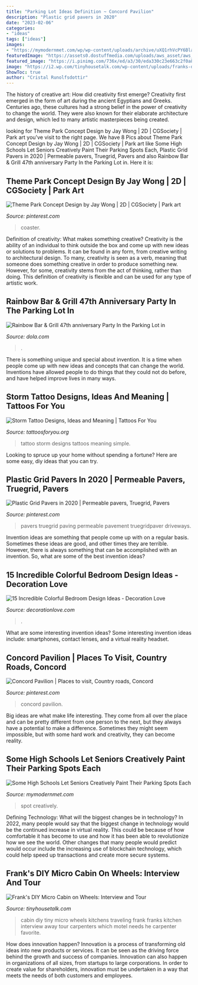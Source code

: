 ```yaml
---
title: "Parking Lot Ideas Definition ~ Concord Pavilion"
description: "Plastic grid pavers in 2020"
date: "2023-02-06"
categories:
- "ideas"
tags: ["ideas"]
images:
- "https://mymodernmet.com/wp/wp-content/uploads/archive/uXQ1rhVcPY6BlaXw5SDV_PaintedParkingSpots7.jpg"
featuredImage: "https://assets0.dostuffmedia.com/uploads/aws_asset/aws_asset/1560062/f0fb4bd7-2d78-4d8c-a95e-f16f5c514948.jpg"
featured_image: "https://i.pinimg.com/736x/ed/a3/30/eda330c23e663c2f0a8640d7e8f1dd97.jpg"
image: "https://i2.wp.com/tinyhousetalk.com/wp-content/uploads/franks-diy-micro-cabin-tiny-house-on-wheels-005.jpg?resize=600%2C803"
ShowToc: true
author: "Cristal Runolfsdottir"
---
```



The history of creative art: How did creativity first emerge?
Creativity first emerged in the form of art during the ancient Egyptians and Greeks. Centuries ago, these cultures had a strong belief in the power of creativity to change the world. They were also known for their elaborate architecture and design, which led to many artistic masterpieces being created.

	

		
looking for Theme Park Concept Design by Jay Wong | 2D | CGSociety | Park art you've visit to the right page. We have 8 Pics about Theme Park Concept Design by Jay Wong | 2D | CGSociety | Park art like Some High Schools Let Seniors Creatively Paint Their Parking Spots Each, Plastic Grid Pavers in 2020 | Permeable pavers, Truegrid, Pavers and also Rainbow Bar &amp; Grill 47th anniversary Party In the Parking Lot in. Here it is:
		
    
## Theme Park Concept Design By Jay Wong | 2D | CGSociety | Park Art

<img loading=lazy src="https://i.pinimg.com/736x/97/c4/30/97c430d860400d8275455f898037bae4--art-themes-central-park.jpg" onerror="this.onerror=null;this.src='https://tse3.mm.bing.net/th?id=OIP.DVcGjQGfmL_jWa69dAwgOQFJC9&amp;pid=15.1';" alt="Theme Park Concept Design by Jay Wong | 2D | CGSociety | Park art">

_Source: pinterest.com_

>coaster. 

	

Definition of creativity: What makes something creative?
Creativity is the ability of an individual to think outside the box and come up with new ideas or solutions to problems. It can be found in any form, from creative writing to architectural design. To many, creativity is seen as a verb, meaning that someone does something creative in order to produce something new. However, for some, creativity stems from the act of thinking, rather than doing. This definition of creativity is flexible and can be used for any type of artistic work.

    
## Rainbow Bar &amp; Grill 47th Anniversary Party In The Parking Lot In

<img loading=lazy src="https://assets0.dostuffmedia.com/uploads/aws_asset/aws_asset/1560062/f0fb4bd7-2d78-4d8c-a95e-f16f5c514948.jpg" onerror="this.onerror=null;this.src='https://tse2.mm.bing.net/th?id=OIP.6P7yOOd1gQAkMm2Ugh2HXQHaD4&amp;pid=15.1';" alt="Rainbow Bar &amp; Grill 47th anniversary Party In the Parking Lot in">

_Source: dola.com_

>. 

	

There is something unique and special about invention. It is a time when people come up with new ideas and concepts that can change the world. Inventions have allowed people to do things that they could not do before, and have helped improve lives in many ways.

    
## Storm Tattoo Designs, Ideas And Meaning | Tattoos For You

<img loading=lazy src="https://www.tattoosforyou.org/wp-content/uploads/2017/09/Storm-Tattoo-Simple.jpg" onerror="this.onerror=null;this.src='https://tse3.mm.bing.net/th?id=OIP.lSkC3clonEnDJg6P_3KIwAHaLH&amp;pid=15.1';" alt="Storm Tattoo Designs, Ideas and Meaning | Tattoos For You">

_Source: tattoosforyou.org_

>tattoo storm designs tattoos meaning simple. 

	

Looking to spruce up your home without spending a fortune? Here are some easy, diy ideas that you can try. 

    
## Plastic Grid Pavers In 2020 | Permeable Pavers, Truegrid, Pavers

<img loading=lazy src="https://i.pinimg.com/736x/ed/a3/30/eda330c23e663c2f0a8640d7e8f1dd97.jpg" onerror="this.onerror=null;this.src='https://tse4.mm.bing.net/th?id=OIP.2Vq7RRS2rrIJ2OryurHkgwHaCw&amp;pid=15.1';" alt="Plastic Grid Pavers in 2020 | Permeable pavers, Truegrid, Pavers">

_Source: pinterest.com_

>pavers truegrid paving permeable pavement truegridpaver driveways. 

	

Invention ideas are something that people come up with on a regular basis. Sometimes these ideas are good, and other times they are terrible. However, there is always something that can be accomplished with an invention. So, what are some of the best invention ideas?

    
## 15 Incredible Colorful Bedroom Design Ideas - Decoration Love

<img loading=lazy src="https://decorationlove.com/wp-content/uploads/2016/07/Color-Ideas-for-Bedroom.jpg" onerror="this.onerror=null;this.src='https://tse3.mm.bing.net/th?id=OIP.JpO4C_kHhPUSzn84EXYy4wHaMV&amp;pid=15.1';" alt="15 Incredible Colorful Bedroom Design Ideas - Decoration Love">

_Source: decorationlove.com_

>. 

	

What are some interesting invention ideas?
Some interesting invention ideas include: smartphones, contact lenses, and a virtual reality headset.

    
## Concord Pavilion | Places To Visit, Country Roads, Concord

<img loading=lazy src="https://i.pinimg.com/736x/20/43/39/2043399df1e40319f10bded57c57631a--concord-pavilion.jpg" onerror="this.onerror=null;this.src='https://tse1.mm.bing.net/th?id=OIP.vrqmsEywUfy4cq7N50CCwwHaEi&amp;pid=15.1';" alt="Concord Pavilion | Places to visit, Country roads, Concord">

_Source: pinterest.com_

>concord pavilion. 

	

Big ideas are what make life interesting. They come from all over the place and can be pretty different from one person to the next, but they always have a potential to make a difference. Sometimes they might seem impossible, but with some hard work and creativity, they can become reality.

    
## Some High Schools Let Seniors Creatively Paint Their Parking Spots Each

<img loading=lazy src="https://mymodernmet.com/wp/wp-content/uploads/archive/uXQ1rhVcPY6BlaXw5SDV_PaintedParkingSpots7.jpg" onerror="this.onerror=null;this.src='https://tse1.mm.bing.net/th?id=OIP.AlxFhfbiQCVb5j4OCJy8sgHaJ3&amp;pid=15.1';" alt="Some High Schools Let Seniors Creatively Paint Their Parking Spots Each">

_Source: mymodernmet.com_

>spot creatively. 

	

Defining Technology: What will the biggest changes be in technology?
In 2022, many people would say that the biggest change in technology would be the continued increase in virtual reality. This could be because of how comfortable it has become to use and how it has been able to revolutionize how we see the world. Other changes that many people would predict would occur include the increasing use of blockchain technology, which could help speed up transactions and create more secure systems.

    
## Frank&#039;s DIY Micro Cabin On Wheels: Interview And Tour

<img loading=lazy src="https://i2.wp.com/tinyhousetalk.com/wp-content/uploads/franks-diy-micro-cabin-tiny-house-on-wheels-005.jpg?resize=600%2C803" onerror="this.onerror=null;this.src='https://tse2.mm.bing.net/th?id=OIP.63NTexVRY3F--zdsvTmOPgHaJ6&amp;pid=15.1';" alt="Frank&#039;s DIY Micro Cabin on Wheels: Interview and Tour">

_Source: tinyhousetalk.com_

>cabin diy tiny micro wheels kitchens traveling frank franks kitchen interview away tour carpenters which motel needs he carpenter favorite. 

	

How does innovation happen?
Innovation is a process of transforming old ideas into new products or services. It can be seen as the driving force behind the growth and success of companies. Innovation can also happen in organizations of all sizes, from startups to large corporations. In order to create value for shareholders, innovation must be undertaken in a way that meets the needs of both customers and employees.

